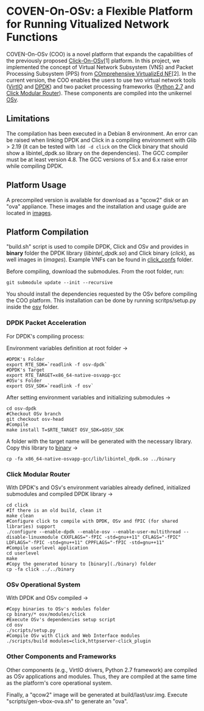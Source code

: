 # COVEN-On-OSv: a Flexible Platform for Running Vitualized Network Functions

COVEN-On-OSv (COO) is a novel platform that expands the capabilities of the previously proposed [Click-On-OSv](https://github.com/lmarcuzzo/click-on-osv)[1] platform. In this project, we implemented the concept of Virtual Network Subsystem (VNS) and Packet Processing Subsystem (PPS) from [COmprehensive VirtualizEd NF](https://github.com/ViniGarcia/COVEN)[2]. In the current version, the COO enables the users to use two virtual network tools ([VirtIO](https://www.linux-kvm.org/page/Virtio) and [DPDK](https://www.dpdk.org/)) and two packet processing frameworks ([Python 2.7](https://www.python.org/download/releases/2.7) and [Click Modular Router](https://github.com/kohler/click)). These components are compiled into the unikernel [OSv](https://github.com/cloudius-systems/osv).

## Limitations
The compilation has been executed in a Debian 8 environment. An error can be raised when linking DPDK and Click in a compiling environment with Glib > 2.19 (it can be tested with ```ldd -d click``` on the Click binary that should show a libintel_dpdk.so library on the dependencies). The GCC compiler must be at least version 4.8. The GCC versions of 5.x and 6.x raise error while compiling DPDK.

## Platform Usage

A precompiled version is available for download as a "qcow2" disk or an "ova" appliance. These images and the installation and usage guide are located in [images](./images).

## Platform Compilation

"build.sh" script is used to compile DPDK, Click and OSv and provides in **binary** folder the DPDK library (*libintel_dpdk.so*) and Click binary (*click*), as well images in (*images*). Example VNFs can be found in [click_confs](click_confs) folder.

Before compiling, download the submodules. From the root folder, run:

```
git submodule update --init --recursive
```

You should install the dependencies requested by the OSv before compiling the COO platform. This installation can be done by running scritps/setup.py inside the [osv](./osv) folder.

### DPDK Packet Acceleration

For DPDK's compiling process:

Environment variables definition at root folder ->
```
#DPDK's Folder
export RTE_SDK=`readlink -f osv-dpdk`
#DPDK's Target
export RTE_TARGET=x86_64-native-osvapp-gcc
#OSv's Folder
export OSV_SDK=`readlink -f osv`
```

After setting environment variables and initializing submodules ->
```
cd osv-dpdk
#Checkout OSv branch
git checkout osv-head
#Compile
make install T=$RTE_TARGET OSV_SDK=$OSV_SDK
```

A folder with the target name will be generated with the necessary library. Copy this library to [binary](./binary) ->
```
cp -fa x86_64-native-osvapp-gcc/lib/libintel_dpdk.so ../binary
```

### Click Modular Router

With DPDK's and OSv's environment variables already defined, initialized submodules and compiled DPDK library ->
```
cd click
#If there is an old build, clean it
make clean
#Configure click to compile with DPDK, OSv and fPIC (for shared libraries) support
./configure --enable-dpdk --enable-osv --enable-user-multithread --disable-linuxmodule CXXFLAGS="-fPIC -std=gnu++11" CFLAGS="-fPIC" LDFLAGS="-fPIC -std=gnu++11" CPPFLAGS="-fPIC -std=gnu++11"
#Compile userlevel application
cd userlevel
make
#Copy the generated binary to [binary](./binary) folder
cp -fa click ../../binary
```

### OSv Operational System

With DPDK and OSv compiled ->
```
#Copy binaries to OSv's modules folder
cp binary/* osv/modules/click
#Execute OSv's dependencies setup script
cd osv
./scripts/setup.py
#Compile OSv with Click and Web Interface modules
./scripts/build modules=click,httpserver-click_plugin
```

### Other Components and Frameworks

Other components (e.g., VirtIO drivers, Python 2.7 framework) are compiled as OSv applications and modules. Thus, they are compiled at the same time as the platform's core operational system.

Finally, a "qcow2" image will be generated at build/last/usr.img.
Execute "scripts/gen-vbox-ova.sh" to generate an "ova".
